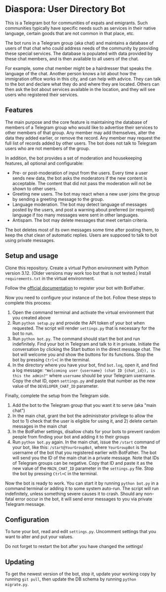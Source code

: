 # Diaspora: User Directory Bot

This is a Telegram bot for communities of expats and emigrants.  Such communities typically have specific needs such as services in their native language, certain goods that are not common in that place, etc.

The bot runs in a Telegram group (aka chat) and maintains a database of users of that chat who could address needs of the community by providing these special services.  The database is populated with data provided by these chat members, and is then available to all users of the chat.

For example, some chat member might be a hairdresser that speaks the language of the chat.  Another person knows a lot about how the immigration office works in this city, and can help with advice.  They can talk to the bot and declare what they do and where they are located.  Others can then ask the bot about services available in the location, and they will see users who registered their services.

## Features

The main purpose and the core feature is maintaining the database of members of a Telegram group who would like to advertise their services to other members of that group.  Any member may add themselves, alter the data they added earlier, or remove the record.  Any member may request the full list of records added by other users.  The bot does not talk to Telegram users who are not members of the group.

In addition, the bot provides a set of moderation and housekeeping features, all optional and configurable:

- Pre- or post-moderation of input from the users.  Every time a user sends new data, the bot asks the moderators if the new content is acceptable.  The content that did not pass the moderation will not be shown to other users.
- Greeting new users.  The bot may react when a new user joins the group by sending a greeting message to the group.
- Language moderation.  The bot may detect language of messages posted by the users, and post a warning about preferred (or required) language if too many messages were sent in other languages.
- Antispam.  The bot may delete messages that meet certain criteria.

The bot deletes most of its own messages some time after posting them, to keep the chat clean of automatic replies.  Users are supposed to talk to bot using private messages.

## Setup and usage

Clone this repository.  Create a virtual Python environment with Python version 3.12.  (Older versions may work too but that is not tested.) Install `requirements.txt` in the virtual environment.

Follow the [official documentation](https://core.telegram.org/bots#how-do-i-create-a-bot) to register your bot with BotFather.

Now you need to configure your instance of the bot.  Follow these steps to complete this process:
1. Open the command terminal and activate the virtual environment that you created above
2. Run `python setup.py` and provide the API token of your bot when requested.  The script will render `settings.py` that is necessary for the bot to run.
3. Run `python bot.py`.  The command should start the bot and run indefinitely.  Find your bot in Telegram and talk to it in private.  Initiate the conversation by clicking the Start button in the direct message chat.  The bot will welcome you and show the buttons for its functions.  Stop the bot by pressing `Ctrl+C` in the terminal.
4. In the directory where you have your bot, find `bot.log`, open it, and find a log message: `"Welcoming user {username} (chat ID {chat_id}), is this the admin?"` where `username` should be your Telegram username.  Copy the chat ID, open `settings.py` and paste that number as the new value of the `DEVELOPER_CHAT_ID` parameter.

Finally, complete the setup from the Telegram side.

1. Add the bot to the Telegram group that you want it to serve (aka "main chat")
2. In the main chat, grant the bot the administrator privilege to allow the bot to 1) check that the user is eligible for using it, and 2) delete certain messages in the main chat
3. In the BotFather settings, disallow chats for your bots to prevent random people from finding your bot and adding it to their groups
4. Run `python bot.py` again.  In the main chat, issue the `/start` command of your bot, like this: `/start@YourGroupBot`, where `YourGroupBot` is the username of the bot that you registered earlier with BotFather.  The bot will send you the ID of the main chat in a private message.  Note that IDs of Telegram groups can be negative.  Copy that ID and paste it as the new value of the `MAIN_CHAT_ID` parameter in the `settings.py` file.  Stop the bot by pressing `Ctrl+C` in the terminal.

Now the bot is ready to work.  You can start it by running `python bot.py` in a command terminal or adding it to some system auto-run.  The script will run indefinitely, unless something severe causes it to crash.  Should any non-fatal error occur in the bot, it will send error messages to you via private Telegram message.

## Configuration

To tune your bot, read and edit `settings.py`.  Uncomment settings that you want to alter and put your values.

Do not forget to restart the bot after you have changed the settings!

## Updating

To get the newest version of the bot, stop it, update your working copy by running `git pull`, then update the DB schema by running `python migrate.py`.
